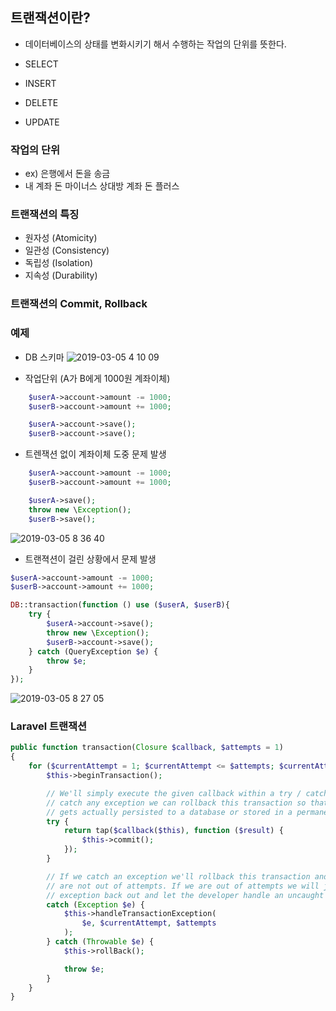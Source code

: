 ## 트랜잭션이란?
- 데이터베이스의 상태를 변화시키기 해서 수행하는 작업의 단위를 뜻한다.

- SELECT
- INSERT
- DELETE
- UPDATE

### 작업의 단위
- ex) 은행에서 돈을 송금
- 내 계좌 돈 마이너스 상대방 계좌 돈 플러스

### 트랜잭션의 특징

- 원자성 (Atomicity)
- 일관성 (Consistency)
- 독립성 (Isolation)
- 지속성 (Durability)


### 트랜잭션의 Commit, Rollback


### 예제

* DB 스키마
![2019-03-05 4 10 09](https://user-images.githubusercontent.com/14510347/53787363-fbc6d400-3f61-11e9-9726-fcf88fe3210b.png)

* 작업단위 (A가 B에게 1000원 계좌이체)
```php
    $userA->account->amount -= 1000;
    $userB->account->amount += 1000;

    $userA->account->save();
    $userB->account->save();
```

* 트렌잭션 없이 계좌이체 도중 문제 발생
```php
    $userA->account->amount -= 1000;
    $userB->account->amount += 1000;

    $userA->save();
    throw new \Exception();
    $userB->save();
```
![2019-03-05 8 36 40](https://user-images.githubusercontent.com/14510347/53804170-2593f100-3f8a-11e9-8f8a-ceb552e2acb7.png)




* 트랜젹션이 걸린 상황에서 문제 발생

```php
$userA->account->amount -= 1000;
$userB->account->amount += 1000;

DB::transaction(function () use ($userA, $userB){
    try {
        $userA->account->save();
        throw new \Exception();
        $userB->account->save();
    } catch (QueryException $e) {
        throw $e;
    }
});
```
![2019-03-05 8 27 05](https://user-images.githubusercontent.com/14510347/53804196-393f5780-3f8a-11e9-96c8-a4daa7ed6a97.png)


### Laravel 트랜잭션
```php
public function transaction(Closure $callback, $attempts = 1)
{
    for ($currentAttempt = 1; $currentAttempt <= $attempts; $currentAttempt++) {
        $this->beginTransaction();

        // We'll simply execute the given callback within a try / catch block and if we
        // catch any exception we can rollback this transaction so that none of this
        // gets actually persisted to a database or stored in a permanent fashion.
        try {
            return tap($callback($this), function ($result) {
                $this->commit();
            });
        }

        // If we catch an exception we'll rollback this transaction and try again if we
        // are not out of attempts. If we are out of attempts we will just throw the
        // exception back out and let the developer handle an uncaught exceptions.
        catch (Exception $e) {
            $this->handleTransactionException(
                $e, $currentAttempt, $attempts
            );
        } catch (Throwable $e) {
            $this->rollBack();

            throw $e;
        }
    }
}
```

